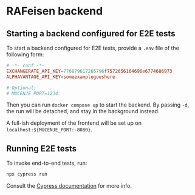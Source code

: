 # RAFeisen backend

## Starting a backend configured for E2E tests

To start a backend configured for E2E tests, provide a `.env` file of the
following form:

```conf
# -*- conf -*-
EXCHANGERATE_API_KEY=776879617265796f7572656164696e6774686973
ALPHAVANTAGE_API_KEY=someexamplegoeshere

# Optional:
# MUCENJE_PORT=1234
```

Then you can run `docker compose up` to start the backend. By passing `-d`,
the run will be detached, and stay in the background instead.

A full-ish deployment of the frontend will be set up on
`localhost:${MUCENJE_PORT:-8080}`.

## Running E2E tests

To invoke end-to-end tests, run:

```sh
npx cypress run
```

Consult the [Cypress documentation](https://docs.cypress.io/) for more info.
